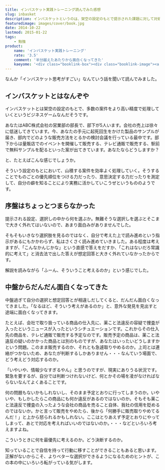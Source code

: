 ```yaml
---
title: インバスケット実践トレーニング読んでみた感想
slug: inbasket
description: インバスケットというのは、架空の設定のもとで提示された課題に対して対処していくビジネスゲームなんだそうです。「机上の空論だろ？」と思いながら最初は読んでいましたが、半分過ぎたあたりから徐々に面白くなってきました。
featuredimage: images/cover/book.jpg
date: 2014-10-22
lastmod: 2015-01-22
tags: 
    - 勉強
product:
    name: 'インバスケット実践トレーニング'
    rate: '3.5'
    comment: '半分越えたあたりから面白くなってきた'
    kaeyome: '<div class="booklink-box"><div class="booklink-image"><a href="https://www.amazon.co.jp/exec/obidos/asin/4022734957/illusionspace-22/" rel="nofollow" target="_blank"><img src="https://ecx.images-amazon.com/images/I/4109Kcu%2BmFL._SL160_.jpg" style="border: none;" /></a></div><div class="booklink-info"><div class="booklink-name"><a href="https://www.amazon.co.jp/exec/obidos/asin/4022734957/illusionspace-22/" rel="nofollow" target="_blank">一瞬で正しい判断ができる インバスケット実践トレーニング (朝日新書)</a><div class="booklink-powered-date">posted with <a href="https://yomereba.com" rel="nofollow" target="_blank">ヨメレバ</a></div></div><div class="booklink-detail">鳥原隆志 朝日新聞出版 2013-03-13    </div><div class="booklink-link2"><div class="shoplinkamazon"><a href="https://www.amazon.co.jp/exec/obidos/asin/4022734957/illusionspace-22/" rel="nofollow" target="_blank" title="アマゾン" >Amazon</a></div><div class="shoplinkkindle"><a href="https://www.amazon.co.jp/exec/obidos/ASIN/B00CJ943KI/illusionspace-22/" rel="nofollow" target="_blank" >Kindle</a></div><div class="shoplinkrakuten"><a href="https://hb.afl.rakuten.co.jp/hgc/11acbc01.369b1bf6.11acbc02.cabf9fe9/?pc=http%3A%2F%2Fbooks.rakuten.co.jp%2Frb%2F12227760%2F%3Fscid%3Daf_ich_link_urltxt%26m%3Dhttp%3A%2F%2Fm.rakuten.co.jp%2Fev%2Fbook%2F" rel="nofollow" target="_blank" title="楽天ブックス" >楽天ブックス</a></div>                  	  	  	  	</div></div><div class="booklink-footer"></div></div>'
---
```


なんか「インバスケット思考がすごい」なんていう話を聞いて読んでみました。

## インバスケットとはなんぞや

インバスケットとは架空の設定のもとで、多数の案件をより高い精度で処理していくというビジネスゲームなんだそうです。

あなたはABC株式会社の営業部の部長で、部下が5人います。会社の売上は徐々に低迷してきています。今、あなたの手元に起死回生をかけた製品のサンプルが届き、部内でどのような販売方法をとるかの検討会議を行っている最中です。部下からは量販店でのイベントを開催して販売する、テレビ通販で販売する、駅前で無料サンプルを配るといった案が出てきています。あなたならどうしますか？

と、たとえばこんな感じでしょうか。

そういう設定のもとにおいて、山積する案件を効率よく処理していく。そうすることでものごとの優先順位をつける力だったり、意思決定する力だったりを測定して、自分の癖を知ることにより実務に活かしていこうぜというもののようです。


## 序盤はちょっとつまらなかった

提示される設定、選択しの中から何を選ぶか。無難そうな選択しを選ぶとそこまで大きく外れてはいないので、あまり面白みがありませんでした。

そもそもいきなり選択肢を見るのではなく、自分で考えた上で読み進めという指示があるにもかかわらず、私はさくさく読み進めていきました。ある程度は考えますが、「こんなかんじかな」という直感で答えをだすか、「これはないだろ常識的に考えて」と消去法で出した答えが想定回答と大きく外れていなかったからです。

解説を読みながら「ふーん、そういうこと考えるのか」という感じでした。


## 中盤からだんだん面白くなってきた


中盤過ぎて自分の選択と想定回答とが相違しだしてくると、だんだん面白くなってきました。「なるほど、そういう考えがあるのか」と、意外な発見を見出すと途端に面白くなってきます。

たとえば、会社で取り扱っている商品の仕入先に、薬こと法違反の容疑で捜査が入ったというニュースが入ったというシチュエーションです。これからその仕入先の商品を、テレビ通販で販売する予定なのです。販売予定の商品は、薬こと法違反の疑いのかかった商品とは別のものですが、あなたはいったいどうしますかという問題。このまま販売するのか、それとも急遽取りやめるのか。上司とは連絡がつかないため、あなたが判断するしかありません・・・なんていう場面で、どう考えどう対応するのか。

「いやいや、情報少なすぎるやん」と思うのですが、現実にありうる状況です。緊急を要するが、自分では判断つけれないけど、何とかその場を凌がなければならないなんてよくあることです。

何の問題もないかもしれないし、そのまま予定とおりに行ってしまうのか。いやいや、もしかしたらこの商品にも何か違反があるのではないのか。そもそも薬こと法違反で捜査の入ったような会社の商品を売ること自体、我社の信用を貶めるのではないか。かと言って販売をやめたら、後から「何勝手に販売取りやめてるんだ！」と上から怒られるかもしれない。ここはとりあえず予定とおりにやってしまって、あとで対応を考えればいいのではないのか。・・・などといろいろ考えますよね。

こういうときに何を最優先に考えるのか。どう決断するのか。

知っていることで自信を持って行動に移すことができることもあると思います。正解がないからこそ、よりベターな選択ができるようになるためのヒントが、この本の中にいろいろ転がっている気がします。
